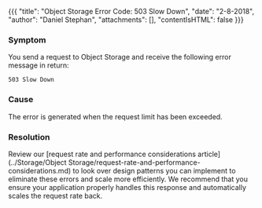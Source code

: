 {{{
  "title": "Object Storage Error Code: 503 Slow Down",
  "date": "2-8-2018",
  "author": "Daniel Stephan",
  "attachments": [],
  "contentIsHTML": false
}}}

### Symptom
You send a request to Object Storage and receive the following error message in return:
   ```
   503 Slow Down
   ```

### Cause
The error is generated when the request limit has been exceeded.

### Resolution
Review our [request rate and performance considerations article](../Storage/Object Storage/request-rate-and-performance-considerations.md) to look over design patterns you can implement to eliminate these errors and scale more efficiently. We recommend that you ensure your application properly handles this response and automatically scales the request rate back.

